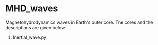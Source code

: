 # MHD_waves
Magnetohydrodynamics waves in Earth's outer core.
The cores and the descriptions are given below.
1.  Inertial_wave.py
    
